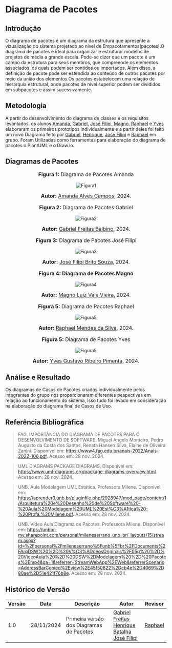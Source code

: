 # Diagrama de Pacotes

## Introdução

O diagrama de pacotes é um diagrama da estrutura que apresente a vizualização do sistema projetado ao nível de Empacotamentos(pacotes).O diagrama de pacotes é ideal para organizar e estruturar modelos de projetos de média a grande escala. Pode-se dizer que um pacote é um campo da estrutura para seus membros, que compreende os elementos associados, os quais podem ser contidos ou importados. Além disso, a definição de pacote pode ser estendida ao conteúdo de outros pacotes por meio da união dos elementos.Os pacotes estabelecem uma relação de hierarquia estrutural, onde pacotes de nível superior podem ser divididos em subpacotes e assim sucessivamente.


## Metodologia
A partir do desenvolvimento do diagrama de classes e os requisitos levantados, os alunos [Amanda](https://github.com/acamposs), [Gabriel](https://github.com/gabrielfreitass1), [José Filipi](https://github.com/JoseFilipi), [Magno](https://github.com/magnluiz), [Raphael](https://github.com/Raphides) e [Yves](https://github.com/Yvestxt) elaboraram os primeiros prototipos individualmente e a partir deles foi feito um novo Diagrama feito por [Gabriel](https://github.com/gabrielfreitass1), [Henrique](https://github.com/HeBatalha), [José Filipi](https://github.com/JoseFilipi) e [Raphael](https://github.com/Raphides) em grupo. Foram Utilizadas como ferramentas para elaboração do diagrama de pacotes o PlantUML e o Draw.io.


## Diagramas de Pacotes
<div align="center">
<font size="3"><p style="text-align: center"><b>Figura 1:</b> Diagrama de Pacotes Amanda</p></font>

![Figura1](https://cdn.discordapp.com/attachments/1305500218804011059/1311127217874403358/Amanda_Campos_DiagramaDePacotes.png?ex=6749b420&is=674862a0&hm=8f75d1c81529b2f745e694c1dae7ec8839194647512cacda5d7558c5bf16b647&)

<font size="3"><p style="text-align: center"><b>Autor:</b> <a href="https://github.com/TheCarlosRamos">Amanda Alves Campos</a>, 2024.</p></font> 
</div>

<div align="center">
<font size="3"><p style="text-align: center"><b>Figura 2:</b> Diagrama de Pacotes Gabriel</p></font>

![Figura2](https://cdn.discordapp.com/attachments/1305500218804011059/1311127218277060628/Gabriel_DiagramaDePacotes.drawio.png?ex=6749b420&is=674862a0&hm=10b1d74ded64f3dff8dc4ec9d83a31906f7813de2aa484f43969394ead2007ab&)

<font size="3"><p style="text-align: center"><b>Autor:</b> <a href="https://github.com/HeBatalha">Gabriel Freitas Balbino</a>, 2024.</p></font> 
</div>

<div align="center">
<font size="3"><p style="text-align: center"><b>Figura 3:</b> Diagrama de Pacotes José Filipi</p></font>

![Figura3](https://cdn.discordapp.com/attachments/1305500218804011059/1311127218620989460/Jose_Souza_Diagrama_de_Pacotes.png?ex=6749b420&is=674862a0&hm=50ad73bc19b2779781d066bc098e3073d43406d9f0bc5b979386a8d6991efb4f&)

<font size="3"><p style="text-align: center"><b>Autor:</b> <a href="https://github.com/IsaqueSH">José Filipi Brito Souza</a>, 2024.</p></font> 
</div>

<div align="center">
<font size="3"><p style="text-align: center"><b>Figura 4: Diagrama de Pacotes Magno</b> </p></font>

![Figura4](https://cdn.discordapp.com/attachments/1305500218804011059/1311127218977636453/Magno_DiagramaDePacotes.png?ex=6749b420&is=674862a0&hm=c1d1000bcb3f88576182ec29749bc0909af602b5c30adadd597751a9555484d2&)

<font size="3"><p style="text-align: center"><b>Autor:</b> <a href="https://github.com/joaopedrodasilvarodrigues">Magno Luiz Vale Vieira</a>, 2024.</p></font> 
</div>

<div align="center">
<font size="3"><p style="text-align: center"><b>Figura 5:</b> Diagrama de Pacotes Raphael</p></font>

![Figura5](https://cdn.discordapp.com/attachments/1305500218804011059/1311127220055445674/Raphael_DiagramaDePacotes.png?ex=6749b420&is=674862a0&hm=e15377a1cf3c28bcbf8ba8eee30a05d730a83db0e5461cf51edff5661f7fa9d0&)


<font size="3"><p style="text-align: center"><b>Autor:</b> <a href="https://github.com/Rodrigomfab88">Raphael Mendes da Silva</a>, 2024.</p></font> 
</div>

<div align="center">
<font size="3"><p style="text-align: center"><b>Figura 5:</b> Diagrama de Pacotes Yves</p></font>

![Figura5](https://cdn.discordapp.com/attachments/1305500218804011059/1311127219682279565/Yves_DiagramaDePacotes.png?ex=6749b420&is=674862a0&hm=4d4d109f8678d9281bb9e1096118bd37da3605fcba6383c2f6a7a700fb70c53a&)


<font size="3"><p style="text-align: center"><b>Autor:</b> <a href="https://github.com/Rodrigomfab88">Yves Gustavo Ribeiro Pimenta</a>, 2024.</p></font> 
</div>

## Análise e Resultado

Os diagramas de Casos de Pacotes criados individualmente pelos integrantes do grupo nos proporcionaram diferentes pespectivas em relação ao funcionamento do sistema, isso tudo foi levado em consideração na elaboração do diagrama final de Casos de Uso.

## Referência Bibliográfica
> FAG. IMPORTÂNCIA DO DIAGRAMA DE PACOTES PARA O DESENVOLVIMENTO
DE SOFTWARE. Miguel Angelo Monteiro, Pedro Augusto da Costa dos Santos, 
Renata Hansen Silva, Elaine de Oliveira Zanini. Disponível em: https://www4.fag.edu.br/anais-2022/Anais-2022-106.pdf. Acesso em: 28 nov. 2024.

> UML DIAGRAMS PACKAGE DIAGRAMS. Disponível em: https://www.uml-diagrams.org/package-diagrams-overview.html. Acesso em: 28 nov. 2024.

> UNB. Aula Modelagem UML Estática. Professora Milene. Disponível em: https://aprender3.unb.br/pluginfile.php/2928947/mod_page/content/1/Arquitetura%20e%20Desenho%20de%20Software%20-%20Aula%20Modelagem%20UML%20Est%C3%A1tica%20-%20Profa.%20Milene.pdf. Acesso em: 28 nov. 2024.

> UNB. Vídeo Aula Diagrama de Pacotes. Professora Milene. Disponível em: https://unbbr-my.sharepoint.com/personal/mileneserrano_unb_br/_layouts/15/stream.aspx?id=%2Fpersonal%2Fmileneserrano%5Funb%5Fbr%2FDocuments%2FArqDSW%20%2D%20V%C3%ADdeosOriginais%2F05g%20%2D%20VideoAula%20%2D%20DSW%2DModelagem%20%2D%20Pacotes%2Emp4&ga=1&referrer=StreamWebApp%2EWeb&referrerScenario=AddressBarCopied%2Eview%2E45f50822%2Dcb4e%2D4069%2D80ae%2D51e421f76b8e. Acesso em: 28 nov. 2024.

## Histórico de Versão
| Versão | Data       | Descrição                                      | Autor               | Revisor               |
|--------|------------|------------------------------------------------|---------------------|-----------------------|
| 1.0    | 28/11/2024 | Primeira versão dos Diagramas de Pacotes| [Gabriel Freitas](https://github.com/gabrielfreitass1) <br> [Henrique Batalha](https://github.com/HeBatalha) <br> [José Filipi](https://github.com/JoseFilipi) | [Raphael](https://github.com/Raphides) |